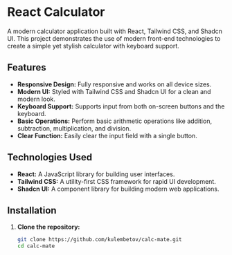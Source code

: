 # React Calculator

A modern calculator application built with React, Tailwind CSS, and Shadcn UI. This project demonstrates the use of modern front-end technologies to create a simple yet stylish calculator with keyboard support.

## Features

- **Responsive Design:** Fully responsive and works on all device sizes.
- **Modern UI:** Styled with Tailwind CSS and Shadcn UI for a clean and modern look.
- **Keyboard Support:** Supports input from both on-screen buttons and the keyboard.
- **Basic Operations:** Perform basic arithmetic operations like addition, subtraction, multiplication, and division.
- **Clear Function:** Easily clear the input field with a single button.

## Technologies Used

- **React:** A JavaScript library for building user interfaces.
- **Tailwind CSS:** A utility-first CSS framework for rapid UI development.
- **Shadcn UI:** A component library for building modern web applications.

## Installation

1. **Clone the repository:**
   ```sh
   git clone https://github.com/kulembetov/calc-mate.git
   cd calc-mate

